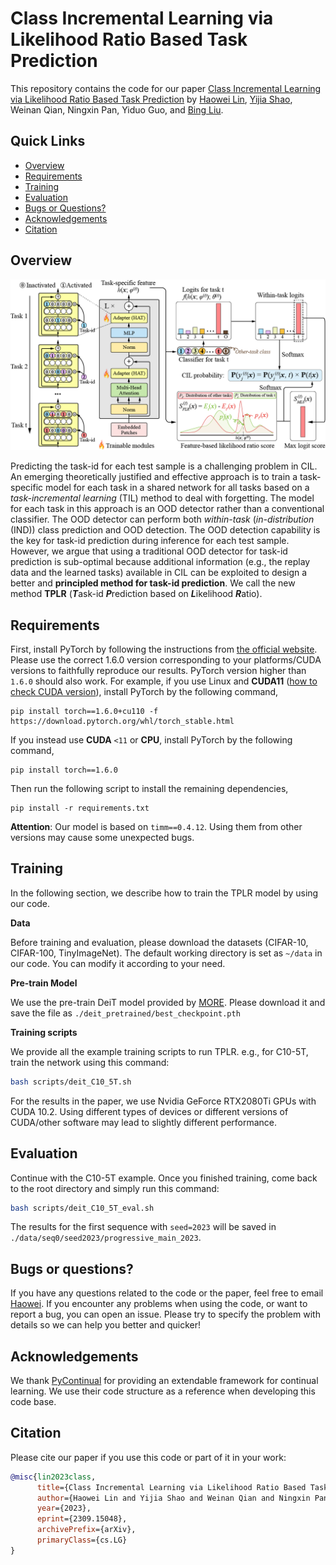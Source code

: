 # Class Incremental Learning via Likelihood Ratio Based Task Prediction

This repository contains the code for our paper [Class Incremental Learning via Likelihood Ratio Based Task Prediction](https://arxiv.org/abs/2309.15048) by [Haowei Lin](https://linhaowei1.github.io/), [Yijia Shao](https://shaoyijia.github.io/), Weinan Qian, Ningxin Pan, Yiduo Guo, and [Bing Liu](https://www.cs.uic.edu/~liub/).

## Quick Links

- [Overview](#overview)
- [Requirements](#requirements)
- [Training](#training)
- [Evaluation](#evaluation)
- [Bugs or Questions?](#bugs-or-questions)
- [Acknowledgements](acknowledgements#)
- [Citation](#citation)

## Overview

![](figures/TPLR.png)

Predicting the task-id for each test sample is a challenging problem in CIL. An emerging theoretically justified and effective approach is to train a task-specific model for each task in a shared network for all tasks based on a *task-incremental learning* (TIL) method to deal with forgetting. The model for each task in this approach is an OOD detector rather than a conventional classifier. The OOD detector can perform both *within-task* (*in-distribution* (IND)) class prediction and OOD detection. The OOD detection capability is the key for task-id prediction during inference for each test sample. However, we argue that using a traditional OOD detector for task-id prediction is sub-optimal because additional information (e.g., the replay data and the learned tasks) available in CIL can be exploited to design a better and **principled method for task-id prediction**. We call the new method **TPLR** (***T***ask-id ***P***rediction based on ***L***ikelihood ***R***atio).

## Requirements

First, install PyTorch by following the instructions from [the official website](https://pytorch.org/). Please use the correct 1.6.0 version corresponding to your platforms/CUDA versions to faithfully reproduce our results. PyTorch version higher than `1.6.0` should also work. For example, if you use Linux and **CUDA11** ([how to check CUDA version](https://varhowto.com/check-cuda-version/)), install PyTorch by the following command,

```
pip install torch==1.6.0+cu110 -f https://download.pytorch.org/whl/torch_stable.html
```

If you instead use **CUDA** `<11` or **CPU**, install PyTorch by the following command,

```
pip install torch==1.6.0
```

Then run the following script to install the remaining dependencies,

```
pip install -r requirements.txt
```

**Attention**: Our model is based on `timm==0.4.12`. Using them from other versions may cause some unexpected bugs.

## Training

In the following section, we describe how to train the TPLR model by using our code.

**Data**

Before training and evaluation, please download the datasets (CIFAR-10, CIFAR-100, TinyImageNet). The default working directory is set as ``~/data`` in our code. You can modify it according to your need.

**Pre-train Model**

We use the pre-train DeiT model provided by [MORE](https://github.com/k-gyuhak/MORE). Please download it and save the file as ``./deit_pretrained/best_checkpoint.pth``

**Training scripts**

We provide all the example training scripts to run TPLR. e.g., for C10-5T, train the network using this command:

```bash
bash scripts/deit_C10_5T.sh
```

For the results in the paper, we use Nvidia GeForce RTX2080Ti GPUs with CUDA 10.2. Using different types of devices or different versions of CUDA/other software may lead to slightly different performance.

## Evaluation

Continue with the C10-5T example. Once you finished training, come back to the root directory and simply run this command:

```bash
bash scripts/deit_C10_5T_eval.sh
```

The results for the first sequence with `seed=2023` will be saved in `./data/seq0/seed2023/progressive_main_2023`.

## Bugs or questions?

If you have any questions related to the code or the paper, feel free to email [Haowei](mailto:linhaowei@pku.edu.cn). If you encounter any problems when using the code, or want to report a bug, you can open an issue. Please try to specify the problem with details so we can help you better and quicker!

## Acknowledgements

We thank [PyContinual](https://github.com/ZixuanKe/PyContinual) for providing an extendable framework for continual learning. We use their code structure as a reference when developing this code base.

## Citation

Please cite our paper if you use this code or part of it in your work:

```bibtex
@misc{lin2023class,
      title={Class Incremental Learning via Likelihood Ratio Based Task Prediction}, 
      author={Haowei Lin and Yijia Shao and Weinan Qian and Ningxin Pan and Yiduo Guo and Bing Liu},
      year={2023},
      eprint={2309.15048},
      archivePrefix={arXiv},
      primaryClass={cs.LG}
}
```